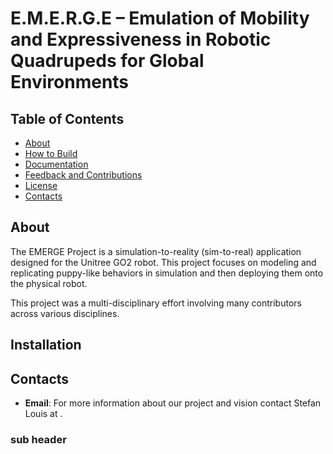 # E.M.E.R.G.E – Emulation of Mobility and Expressiveness in Robotic Quadrupeds for Global Environments 

## Table of Contents
- [About](#about)
- [How to Build](#-how-to-build)
- [Documentation](#-documentation)
- [Feedback and Contributions](#-feedback-and-contributions)
- [License](#-license)
- [Contacts](#contacts)

## About

The EMERGE Project is a simulation-to-reality (sim-to-real) application designed for the Unitree GO2 robot. This project focuses on modeling and replicating puppy-like behaviors in simulation and then deploying them onto the physical robot.

This project was a multi-disciplinary effort involving many contributors across various disciplines.

## Installation

## Contacts
- **Email**: For more information about our project and vision contact Stefan Louis at [](mailto:).

### sub header
